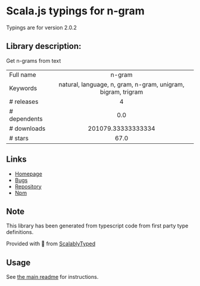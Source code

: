 
# Scala.js typings for n-gram

Typings are for version 2.0.2

## Library description:
Get n-grams from text

|                    |                 |
| ------------------ | :-------------: |
| Full name          | n-gram |
| Keywords           | natural, language, n, gram, n-gram, unigram, bigram, trigram |
| # releases         | 4 |
| # dependents       | 0.0 |
| # downloads        | 201079.33333333334 |
| # stars            | 67.0 |

## Links
- [Homepage](https://github.com/words/n-gram#readme)
- [Bugs](https://github.com/words/n-gram/issues)
- [Repository](https://github.com/words/n-gram)
- [Npm](https://www.npmjs.com/package/n-gram)
    


## Note
This library has been generated from typescript code from first party type definitions.

Provided with :purple_heart: from [ScalablyTyped](https://github.com/oyvindberg/ScalablyTyped)

## Usage
See [the main readme](../../readme.md) for instructions.


